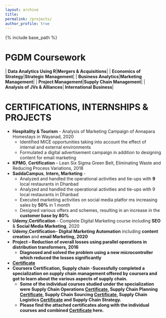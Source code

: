 ```yaml
---
layout: archive
title: 
permalink: /projects/
author_profile: true
---
```


{% include base_path %}

PGDM Coursework
======

| <b>Data Analytics Using R</b>|<b>Mergers & Acquisitions</b>|
| <b>Economics of Strategy</b>|<b>Strategic Management</b>|
| <b>Business Analytics</b>|<b>Marketing Management</b>|
| <b>Project Management</b>|<b>Supply Chain Management</b>|
| <b>Analysis of JVs & Alliances</b>|<b> International Business</b>|

CERTIFICATIONS, INTERNSHIPS & PROJECTS
======
* <b>Hospitality & Tourism</b> - Analysis of Marketing Campaign of Annapara Homestays in Wayanad, 2020
  * Identified MICE opportunities taking into account the effect of internal and external environments
  * Formulated a digital advertisement campaign in addition to designing content for email marketing
* <b>KPMG</b>, <b> Certification </b> – Lean Six Sigma Green Belt, Eliminating Waste and Reducing Process Variations, 2018
* <b>SaddaCampus</b>, <b> Intern, Marketing </b> -
  * Analyzed and handled the operational activities and tie-ups with <b>9</b> local restaurants in Dhanbad
  * Analyzed and handled the operational activities and tie-ups with 9 local restaurants in Dhanbad
  * Executed marketing activities on social media platfor ms increasing sales by <b>50%</b> in 1 month
  * Designed various offers and schemes, resulting in an increase in the <b>customer base by 80%</b>
* <b>Udemy</b>,<b>Certification</b> - Complete Digital Marketing course including <b>SEO</b> & <b>Social Media Marketing</b>, 2020
* <b>Udemy</b>,<b>Certification</b>– <b>Digital Marketing Automation</b> including <b>content creation</b> and <b>email Marketing<b/>, 2020
* <b>Project – Reduction of overall losses using parallel operations in distribution transformers</b>, 2016
  * Diagnosed and solved the problem using a new microcontroller which reduced the losses significantly
* [Certificate](/images/udemy_digital_marketing.pdf)
* <b>Coursera Certification</b>, <b>Supply chain </b> -Sucessfully completed a specialization on supply chain management offered by coursera and got to learn about the various aspects of supply chain.
  * Some of the individual courses studied under the specialization were <b>Supply Chain Operations</b> [Certificate](/images/SC_operations.pdf), <b>Supply Chain Planning</b> [Certificate](/images/SC_planing.pdf), Supply Chain Sourcing [Certificate](/images/Supply_Chain_Sourcing.pdf), <b>Supply Chain Logistics</b> [Certificate](/images/SC_Logistics.pdf) and <b>Supply Chain Strategy</b>.
  * Please find the attached certificates along with the individual courses and combined [Certificate](/images/SupplyChain.pdf) here.
